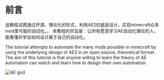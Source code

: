 # 前言

该教程试图通过开源、理论化的形式，利用AE2的底层设计，实现minecraft众多mod里可能的自动化。。 本教程的宗旨是：让所有愿意学习AE自动化理论的人，能看懂并学会如何设计属于自己的自动化。

The tutorial attempts to automate the many mods possible in minecraft by using the underlying design of AE2 in an open source, theoretical format. The aim of this tutorial is that anyone willing to learn the theory of AE automation can watch and learn how to design their own automation.

![AE god](https://github.com/philogos/Applied-Energistics-2-From-Mastery-to-Ultimate-tutorial-series/assets/113762899/478cdd5a-6b31-4129-9462-c66843be1247)
